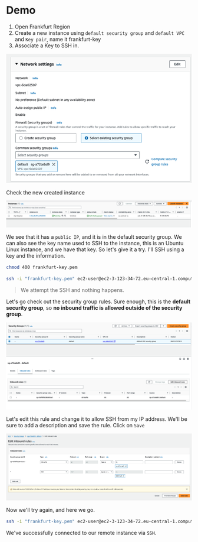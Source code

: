# Demo

1. Open Frankfurt Region
2. Create a new instance using `default security group` and `default VPC` and `Key pair`, name it frankfurt-key
3. Associate a Key to SSH in.

![Networking settings](./.resources/01-networking-settings.png)

Check the new created instance

![New instance](./.resources/02-new-instance.png)

We see that it has a `public IP`, and it is in the default security group. We can also see the key name used to SSH to the instance, this is an Ubuntu Linux instance, and we have that key. So let's give it a try. I'll SSH using a key and the information. 

```bash
chmod 400 frankfurt-key.pem
```

```bash
ssh -i "frankfurt-key.pem" ec2-user@ec2-3-123-34-72.eu-central-1.compute.amazonaws.com
```

> We attempt the SSH and nothing happens. 

Let's go check out the security group rules. Sure enough, this is the **default security group**, so **no inbound traffic is allowed outside of the security group**.

![Default SG](./.resources/03-default-sg.png)

Let's edit this rule and change it to allow SSH from my IP address. We'll be sure to add a description and save the rule. Click on `Save`

![Updated inbound rules](./.resources/04-updated-ir.png)

Now we'll try again, and here we go. 

```bash
ssh -i "frankfurt-key.pem" ec2-user@ec2-3-123-34-72.eu-central-1.compute.amazonaws.com
```

We've successfully connected to our remote instance via `SSH`. 